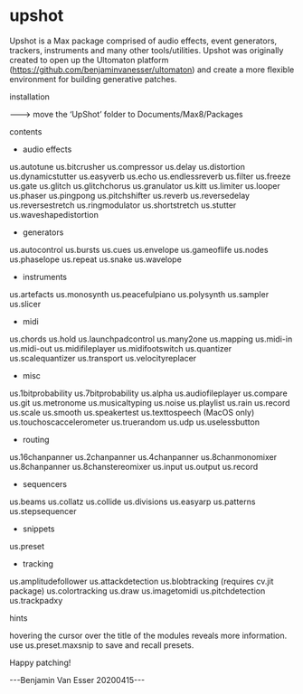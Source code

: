 # upshot

Upshot is a Max package comprised of audio effects, event generators, trackers, instruments and many other tools/utilities. Upshot was originally created to open up the Ultomaton platform (https://github.com/benjaminvanesser/ultomaton) and create a more flexible environment for building generative patches. 

installation

---> move the ‘UpShot’ folder to Documents/Max8/Packages


contents

- audio effects

us.autotune
us.bitcrusher
us.compressor
us.delay
us.distortion
us.dynamicstutter
us.easyverb
us.echo
us.endlessreverb
us.filter
us.freeze
us.gate
us.glitch
us.glitchchorus
us.granulator
us.kitt
us.limiter
us.looper
us.phaser
us.pingpong
us.pitchshifter
us.reverb
us.reversedelay
us.reversestretch
us.ringmodulator
us.shortstretch
us.stutter
us.waveshapedistortion

- generators

us.autocontrol
us.bursts
us.cues
us.envelope
us.gameoflife
us.nodes
us.phaselope
us.repeat
us.snake
us.wavelope

- instruments

us.artefacts
us.monosynth
us.peacefulpiano
us.polysynth
us.sampler
us.slicer

- midi

us.chords
us.hold
us.launchpadcontrol
us.many2one
us.mapping
us.midi-in
us.midi-out
us.midifileplayer
us.midifootswitch
us.quantizer
us.scalequantizer
us.transport
us.velocityreplacer

- misc

us.1bitprobability
us.7bitprobability
us.alpha
us.audiofileplayer
us.compare
us.git
us.metronome
us.musicaltyping
us.noise
us.playlist
us.rain
us.record
us.scale
us.smooth
us.speakertest
us.texttospeech (MacOS only)
us.touchoscaccelerometer
us.truerandom
us.udp
us.uselessbutton

- routing

us.16chanpanner
us.2chanpanner
us.4chanpanner
us.8chanmonomixer
us.8chanpanner
us.8chanstereomixer
us.input
us.output
us.record

- sequencers

us.beams
us.collatz
us.collide
us.divisions
us.easyarp
us.patterns
us.stepsequencer

- snippets

us.preset

- tracking

us.amplitudefollower
us.attackdetection
us.blobtracking (requires cv.jit package)
us.colortracking
us.draw
us.imagetomidi
us.pitchdetection
us.trackpadxy


hints

hovering the cursor over the title of the modules reveals more information.
use us.preset.maxsnip to save and recall presets.


Happy patching!


---Benjamin Van Esser 20200415---


